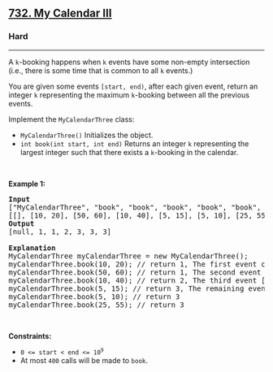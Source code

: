 <h2><a href="https://leetcode.com/problems/my-calendar-iii/">732. My Calendar III</a></h2><h3>Hard</h3><hr><div style="user-select: auto;"><p style="user-select: auto;">A <code style="user-select: auto;">k</code>-booking happens when <code style="user-select: auto;">k</code> events have some non-empty intersection (i.e., there is some time that is common to all <code style="user-select: auto;">k</code> events.)</p>

<p style="user-select: auto;">You are given some events <code style="user-select: auto;">[start, end)</code>, after each given event, return an integer <code style="user-select: auto;">k</code> representing the maximum <code style="user-select: auto;">k</code>-booking between all the previous events.</p>

<p style="user-select: auto;">Implement the <code style="user-select: auto;">MyCalendarThree</code> class:</p>

<ul style="user-select: auto;">
	<li style="user-select: auto;"><code style="user-select: auto;">MyCalendarThree()</code> Initializes the object.</li>
	<li style="user-select: auto;"><code style="user-select: auto;">int book(int start, int end)</code> Returns an integer <code style="user-select: auto;">k</code> representing the largest integer such that there exists a <code style="user-select: auto;">k</code>-booking in the calendar.</li>
</ul>

<p style="user-select: auto;">&nbsp;</p>
<p style="user-select: auto;"><strong style="user-select: auto;">Example 1:</strong></p>

<pre style="user-select: auto;"><strong style="user-select: auto;">Input</strong>
["MyCalendarThree", "book", "book", "book", "book", "book", "book"]
[[], [10, 20], [50, 60], [10, 40], [5, 15], [5, 10], [25, 55]]
<strong style="user-select: auto;">Output</strong>
[null, 1, 1, 2, 3, 3, 3]

<strong style="user-select: auto;">Explanation</strong>
MyCalendarThree myCalendarThree = new MyCalendarThree();
myCalendarThree.book(10, 20); // return 1, The first event can be booked and is disjoint, so the maximum k-booking is a 1-booking.
myCalendarThree.book(50, 60); // return 1, The second event can be booked and is disjoint, so the maximum k-booking is a 1-booking.
myCalendarThree.book(10, 40); // return 2, The third event [10, 40) intersects the first event, and the maximum k-booking is a 2-booking.
myCalendarThree.book(5, 15); // return 3, The remaining events cause the maximum K-booking to be only a 3-booking.
myCalendarThree.book(5, 10); // return 3
myCalendarThree.book(25, 55); // return 3
</pre>

<p style="user-select: auto;">&nbsp;</p>
<p style="user-select: auto;"><strong style="user-select: auto;">Constraints:</strong></p>

<ul style="user-select: auto;">
	<li style="user-select: auto;"><code style="user-select: auto;">0 &lt;= start &lt; end &lt;= 10<sup style="user-select: auto;">9</sup></code></li>
	<li style="user-select: auto;">At most <code style="user-select: auto;">400</code> calls will be made to <code style="user-select: auto;">book</code>.</li>
</ul>
</div>
